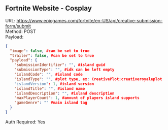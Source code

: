 ## Fortnite Website - Cosplay

URL: https://www.epicgames.com/fortnite/en-US/api/creative-submission-form/submit \
Method: POST \
Payload:
```json
{
  "image": false, #can be set to true
  "trailer": false, #can be set to true
  "payload": {
    "submissionIdentifier": "", #island guid
    "submissionType": "", #idk can be left empty
    "islandCode": "", #island code
    "islandType": "", #plot type, ex: CreativePlot:creativeroyaleplot
    "islandVersion": 1, #island version
    "islandTitle": "", #island name
    "islandDescription": "", #island description
    "maxPlayerCount": 1, #amount of players island supports
    "gameGenre": "" #main island tag
  }
}
```
Auth Required: Yes

